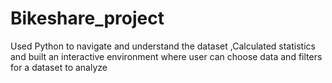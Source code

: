 # Bikeshare_project
Used Python to navigate and understand the dataset
,Calculated statistics and built an interactive environment where user can choose data and filters for a dataset to analyze
